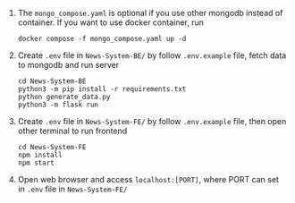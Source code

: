 1. The `mongo_compose.yaml` is optional if you use other mongodb instead of container. If you want to use docker container, run
    ```
    docker compose -f mongo_compose.yaml up -d
    ```

2. Create `.env` file in `News-System-BE/` by follow `.env.example` file, fetch data to mongodb and run server
    ```
    cd News-System-BE
    python3 -m pip install -r requirements.txt
    python generate_data.py
    python3 -m flask run
    ``` 
3. Create `.env` file in `News-System-FE/` by follow `.env.example` file, then open other terminal to run frontend
    ```
    cd News-System-FE
    npm install
    npm start
    ```
4. Open web browser and access `localhost:[PORT]`, where PORT can set in `.env` file in `News-System-FE/`